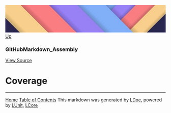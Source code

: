 ![](../Content/LDoc-banner-small.png "")
[Up](GitHubMarkdown_Assembly.md)

### GitHubMarkdown_Assembly
[View Source](../Markdown/GitHubMarkdown_Assembly.cs)

# Coverage



---

[Home](../../README.md) [Table of Contents](../../TableOfContents.md)
This markdown was generated by [LDoc](https://github.com/CodeSingularity/LDoc), powered by [LUnit](https://github.com/CodeSingularity/LUnit), [LCore](https://github.com/CodeSingularity/LCore)

